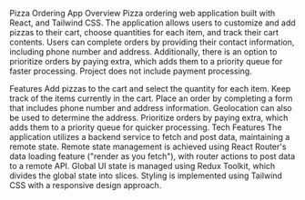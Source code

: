 Pizza Ordering App
Overview
Pizza ordering web application built with React, and Tailwind CSS. The application allows users to customize and add pizzas to their cart, choose quantities for each item, and track their cart contents. Users can complete orders by providing their contact information, including phone number and address. Additionally, there is an option to prioritize orders by paying extra, which adds them to a priority queue for faster processing. Project does not include payment processing.

Features
Add pizzas to the cart and select the quantity for each item.
Keep track of the items currently in the cart.
Place an order by completing a form that includes phone number and address information. Geolocation can also be used to determine the address.
Prioritize orders by paying extra, which adds them to a priority queue for quicker processing.
Tech Features
The application utilizes a backend service to fetch and post data, maintaining a remote state.
Remote state management is achieved using React Router's data loading feature ("render as you fetch"), with router actions to post data to a remote API.
Global UI state is managed using Redux Toolkit, which divides the global state into slices.
Styling is implemented using Tailwind CSS with a responsive design approach.
